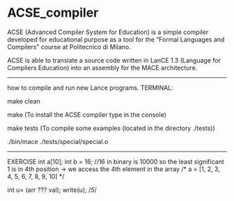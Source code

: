 # ACSE_compiler
ACSE (Advanced Compiler System for Education) is a simple compiler developed for educational purpose as a tool for the “Formal Languages and Compilers” course at Politecnico di Milano.


ACSE is able to translate a source code written in LanCE 1.3 (Language for Compilers Education) into an assembly for the MACE architecture.

-------------------------------
how to compile and run new Lance programs.
TERMINAL:

make clean

make (To install the ACSE compiler type in the console)

make tests (To compile some examples (located in the directory ./tests))

./bin/mace ./tests/special/special.o  

-------------------------------
EXERCISE
int a[10];
int b = 16; //16 in binary is 10000 so the least significant 1 is in 4th position -> we access the 4th element in the array
/* a = [1, 2, 3, 4, 5, 6, 7, 8, 9, 10] */

int u= (arr ??? val);
write(u); 
/*5*/
